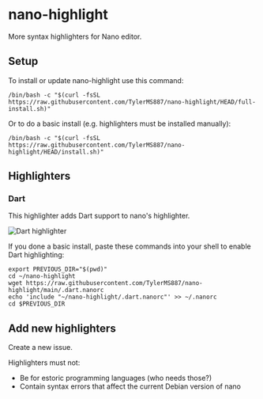 # nano-highlight

More syntax highlighters for Nano editor.

## Setup

To install or update nano-highlight use this command:

```shell
/bin/bash -c "$(curl -fsSL https://raw.githubusercontent.com/TylerMS887/nano-highlight/HEAD/full-install.sh)"
```

Or to do a basic install (e.g. highlighters must be installed manually):

```shell
/bin/bash -c "$(curl -fsSL https://raw.githubusercontent.com/TylerMS887/nano-highlight/HEAD/install.sh)"
```

## Highlighters

### Dart

This highlighter adds Dart support to nano's highlighter.

![Dart highlighter](https://github.com/TylerMS887/nano-highlight/assets/115214762/36cfb212-6e79-4278-873a-bca8e1eb86cd)

If you done a basic install, paste these commands into your shell to enable Dart highlighting:

```
export PREVIOUS_DIR="$(pwd)"
cd ~/nano-highlight
wget https://raw.githubusercontent.com/TylerMS887/nano-highlight/main/.dart.nanorc
echo 'include "~/nano-highlight/.dart.nanorc"' >> ~/.nanorc
cd $PREVIOUS_DIR
```

## Add new highlighters

Create a new issue.

Highlighters must not:
* Be for estoric programming languages (who needs those?)
* Contain syntax errors that affect the current Debian version of nano
